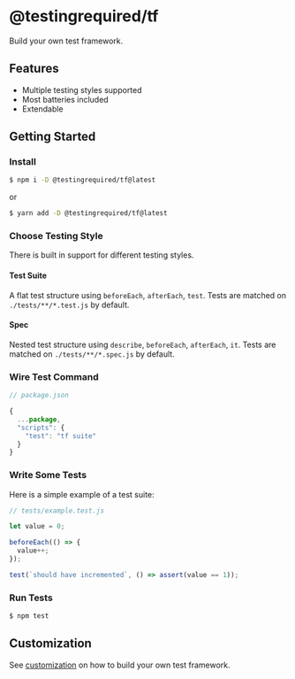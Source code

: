 # @testingrequired/tf

Build your own test framework.

## Features

- Multiple testing styles supported
- Most batteries included
- Extendable

## Getting Started

### Install

```bash
$ npm i -D @testingrequired/tf@latest
```

or

```bash
$ yarn add -D @testingrequired/tf@latest
```

### Choose Testing Style

There is built in support for different testing styles.

#### Test Suite

A flat test structure using `beforeEach`, `afterEach`, `test`. Tests are matched on `./tests/**/*.test.js` by default.

#### Spec

Nested test structure using `describe`, `beforeEach`, `afterEach`, `it`. Tests are matched on `./tests/**/*.spec.js` by default.

### Wire Test Command

```javascript
// package.json

{
  ...package,
  "scripts": {
    "test": "tf suite"
  }
}
```

### Write Some Tests

Here is a simple example of a test suite:

```javascript
// tests/example.test.js

let value = 0;

beforeEach(() => {
  value++;
});

test(`should have incremented`, () => assert(value == 1));
```

### Run Tests

```bash
$ npm test
```

## Customization

See [customization](CUSTOMIZATON.md) on how to build your own test framework.